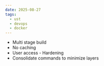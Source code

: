 ```yaml
---
date: 2025-08-27
tags:
  - ust
  - devops
  - docker
---
```

- Multi stage build 
- No caching 
- User access - Hardening 
- Consolidate commands to minimize layers

